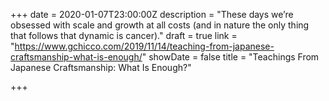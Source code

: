 +++
date = 2020-01-07T23:00:00Z
description = "These days we’re obsessed with scale and growth at all costs (and in nature the only thing that follows that dynamic is cancer)."
draft = true
link = "https://www.gchicco.com/2019/11/14/teaching-from-japanese-craftsmanship-what-is-enough/"
showDate = false
title = "Teachings From Japanese Craftsmanship: What Is Enough?"

+++

